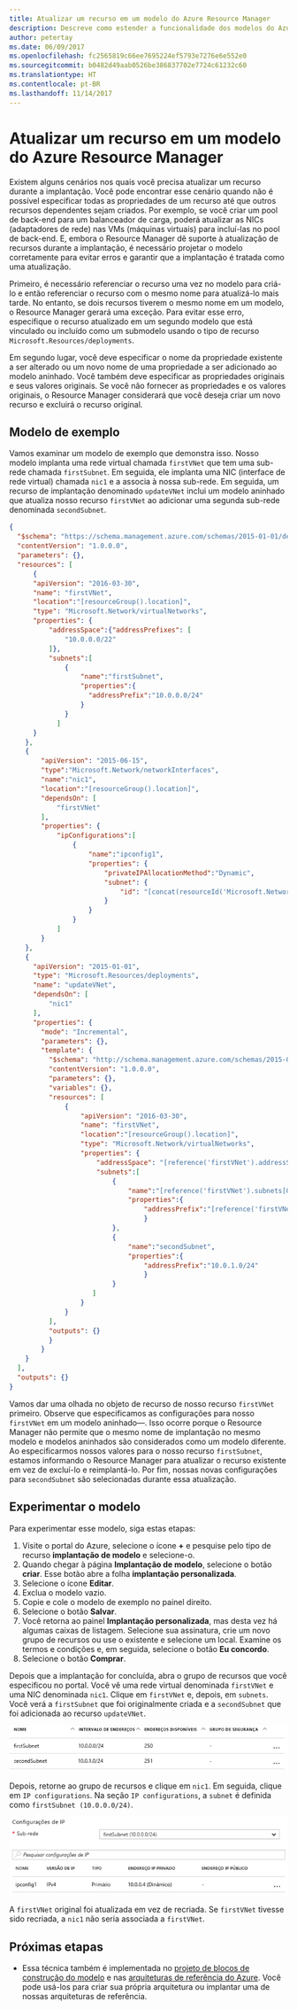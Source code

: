 ```yaml
---
title: Atualizar um recurso em um modelo do Azure Resource Manager
description: Descreve como estender a funcionalidade dos modelos do Azure Resource Manager para atualizar um recurso
author: petertay
ms.date: 06/09/2017
ms.openlocfilehash: fc2565819c66ee7695224ef5793e7276e6e552e0
ms.sourcegitcommit: b0482d49aab0526be386837702e7724c61232c60
ms.translationtype: HT
ms.contentlocale: pt-BR
ms.lasthandoff: 11/14/2017
---
```

# <a name="update-a-resource-in-an-azure-resource-manager-template"></a>Atualizar um recurso em um modelo do Azure Resource Manager

Existem alguns cenários nos quais você precisa atualizar um recurso durante a implantação. Você pode encontrar esse cenário quando não é possível especificar todas as propriedades de um recurso até que outros recursos dependentes sejam criados. Por exemplo, se você criar um pool de back-end para um balanceador de carga, poderá atualizar as NICs (adaptadores de rede) nas VMs (máquinas virtuais) para incluí-las no pool de back-end. E, embora o Resource Manager dê suporte à atualização de recursos durante a implantação, é necessário projetar o modelo corretamente para evitar erros e garantir que a implantação é tratada como uma atualização.

Primeiro, é necessário referenciar o recurso uma vez no modelo para criá-lo e então referenciar o recurso com o mesmo nome para atualizá-lo mais tarde. No entanto, se dois recursos tiverem o mesmo nome em um modelo, o Resource Manager gerará uma exceção. Para evitar esse erro, especifique o recurso atualizado em um segundo modelo que está vinculado ou incluído como um submodelo usando o tipo de recurso `Microsoft.Resources/deployments`.

Em segundo lugar, você deve especificar o nome da propriedade existente a ser alterado ou um novo nome de uma propriedade a ser adicionado ao modelo aninhado. Você também deve especificar as propriedades originais e seus valores originais. Se você não fornecer as propriedades e os valores originais, o Resource Manager considerará que você deseja criar um novo recurso e excluirá o recurso original.

## <a name="example-template"></a>Modelo de exemplo

Vamos examinar um modelo de exemplo que demonstra isso. Nosso modelo implanta uma rede virtual chamada `firstVNet` que tem uma sub-rede chamada `firstSubnet`. Em seguida, ele implanta uma NIC (interface de rede virtual) chamada `nic1` e a associa à nossa sub-rede. Em seguida, um recurso de implantação denominado `updateVNet` inclui um modelo aninhado que atualiza nosso recurso `firstVNet` ao adicionar uma segunda sub-rede denominada `secondSubnet`. 

```json
{
  "$schema": "https://schema.management.azure.com/schemas/2015-01-01/deploymentTemplate.json#",
  "contentVersion": "1.0.0.0",
  "parameters": {},
  "resources": [
      {
      "apiVersion": "2016-03-30",
      "name": "firstVNet",
      "location":"[resourceGroup().location]",
      "type": "Microsoft.Network/virtualNetworks",
      "properties": {
          "addressSpace":{"addressPrefixes": [
              "10.0.0.0/22"
          ]},
          "subnets":[              
              {
                  "name":"firstSubnet",
                  "properties":{
                    "addressPrefix":"10.0.0.0/24"
                  }
              }
            ]
      }
    },
    {
        "apiVersion": "2015-06-15",
        "type":"Microsoft.Network/networkInterfaces",
        "name":"nic1",
        "location":"[resourceGroup().location]",
        "dependsOn": [
            "firstVNet"
        ],
        "properties": {
            "ipConfigurations":[
                {
                    "name":"ipconfig1",
                    "properties": {
                        "privateIPAllocationMethod":"Dynamic",
                        "subnet": {
                            "id": "[concat(resourceId('Microsoft.Network/virtualNetworks','firstVNet'),'/subnets/firstSubnet')]"
                        }
                    }
                }
            ]
        }
    },
    {
      "apiVersion": "2015-01-01",
      "type": "Microsoft.Resources/deployments",
      "name": "updateVNet",
      "dependsOn": [
          "nic1"
      ],
      "properties": {
        "mode": "Incremental",
        "parameters": {},
        "template": {
          "$schema": "http://schema.management.azure.com/schemas/2015-01-01/deploymentTemplate.json#",
          "contentVersion": "1.0.0.0",
          "parameters": {},
          "variables": {},
          "resources": [
              {
                  "apiVersion": "2016-03-30",
                  "name": "firstVNet",
                  "location":"[resourceGroup().location]",
                  "type": "Microsoft.Network/virtualNetworks",
                  "properties": {
                      "addressSpace": "[reference('firstVNet').addressSpace]",
                      "subnets":[
                          {
                              "name":"[reference('firstVNet').subnets[0].name]",
                              "properties":{
                                  "addressPrefix":"[reference('firstVNet').subnets[0].properties.addressPrefix]"
                                  }
                          },
                          {
                              "name":"secondSubnet",
                              "properties":{
                                  "addressPrefix":"10.0.1.0/24"
                                  }
                          }
                     ]
                  }
              }
          ],
          "outputs": {}
          }
        }
    }
  ],
  "outputs": {}
}
```

Vamos dar uma olhada no objeto de recurso de nosso recurso `firstVNet` primeiro. Observe que especificamos as configurações para nosso `firstVNet` em um modelo aninhado&mdash;. Isso ocorre porque o Resource Manager não permite que o mesmo nome de implantação no mesmo modelo e modelos aninhados são considerados como um modelo diferente. Ao especificarmos nossos valores para o nosso recurso `firstSubnet`, estamos informando o Resource Manager para atualizar o recurso existente em vez de excluí-lo e reimplantá-lo. Por fim, nossas novas configurações para `secondSubnet` são selecionadas durante essa atualização.

## <a name="try-the-template"></a>Experimentar o modelo

Para experimentar esse modelo, siga estas etapas:

1.  Visite o portal do Azure, selecione o ícone **+** e pesquise pelo tipo de recurso **implantação de modelo** e selecione-o.
2.  Quando chegar à página **Implantação de modelo**, selecione o botão **criar**. Esse botão abre a folha **implantação personalizada**.
3.  Selecione o ícone **Editar**.
4.  Exclua o modelo vazio.
5.  Copie e cole o modelo de exemplo no painel direito.
6.  Selecione o botão **Salvar**.
7.  Você retorna ao painel **Implantação personalizada**, mas desta vez há algumas caixas de listagem. Selecione sua assinatura, crie um novo grupo de recursos ou use o existente e selecione um local. Examine os termos e condições e, em seguida, selecione o botão **Eu concordo**.
8.  Selecione o botão **Comprar**.

Depois que a implantação for concluída, abra o grupo de recursos que você especificou no portal. Você vê uma rede virtual denominada `firstVNet` e uma NIC denominada `nic1`. Clique em `firstVNet` e, depois, em `subnets`. Você verá a `firstSubnet` que foi originalmente criada e a `secondSubnet` que foi adicionada ao recurso `updateVNet`. 

![Sub-rede original e sub-rede atualizada](../_images/firstVNet-subnets.png)

Depois, retorne ao grupo de recursos e clique em `nic1`. Em seguida, clique em `IP configurations`. Na seção `IP configurations`, a `subnet` é definida como `firstSubnet (10.0.0.0/24)`. 

![definições de configuração de IP da NIC1](../_images/nic1-ipconfigurations.png)

A `firstVNet` original foi atualizada em vez de recriada. Se `firstVNet` tivesse sido recriada, a `nic1` não seria associada a `firstVNet`.

## <a name="next-steps"></a>Próximas etapas

* Essa técnica também é implementada no [projeto de blocos de construção do modelo](https://github.com/mspnp/template-building-blocks) e nas [arquiteturas de referência do Azure](/azure/architecture/reference-architectures/). Você pode usá-los para criar sua própria arquitetura ou implantar uma de nossas arquiteturas de referência.

